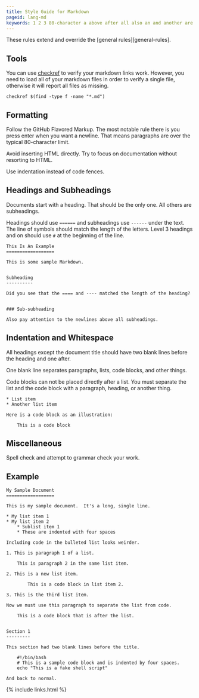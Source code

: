 ```yaml
---
title: Style Guide for Markdown
pageid: lang-md
keywords: 1 2 3 80-character a above after all also an and another are as at attempt attention avoid back bash be before beginning bin blank block blocks bulleted by can check code did directly document documentation documents echo enter example except extend fake fences flavored focus follow formatting four from general github grammar had have heading headings here html illustration in including indentation indented inserting instead is item it's length letters level limit line lines list lists long looks markdown markup match matched means miscellaneous most must my new newline newlines normal not notable now of on one only or other others over override paragraph paragraphs pay placed press resorting rule rules same sample script section see separate separates shell should single some spaces spell start subheading subheadings sublist sub-subheading symbols text that the there these thing things third this title to try two typical under use want we weirder when whitespace with without work you your
---
```


These rules extend and override the [general rules][general-rules].


Tools
-----

You can use [checkref](https://github.com/addaleax/checkref) to verify your markdown links work.  However, you need to load all of your markdown files in order to verify a single file, otherwise it will report all files as missing.

    checkref $(find -type f -name "*.md")


Formatting
----------

Follow the GitHub Flavored Markup.  The most notable rule there is you press enter when you want a newline.  That means paragraphs are over the typical 80-character limit.

Avoid inserting HTML directly.  Try to focus on documentation without resorting to HTML.

Use indentation instead of code fences.


Headings and Subheadings
------------------------

Documents start with a heading.  That should be the only one.  All others are subheadings.

Headings should use `======` and subheadings use `------` under the text.  The line of symbols should match the length of the letters.  Level 3 headings and on should use `#` at the beginning of the line.

    This Is An Example
    ==================

    This is some sample Markdown.


    Subheading
    ----------

    Did you see that the ==== and ---- matched the length of the heading?

    
    ### Sub-subheading

    Also pay attention to the newlines above all subheadings.


Indentation and Whitespace
--------------------------

All headings except the document title should have two blank lines before the heading and one after.

One blank line separates paragraphs, lists, code blocks, and other things.

Code blocks can not be placed directly after a list.  You must separate the list and the code block with a paragraph, heading, or another thing.

    * List item
    * Another list item

    Here is a code block as an illustration:

        This is a code block


Miscellaneous
-------------

Spell check and attempt to grammar check your work.


Example
-------

    My Sample Document
    ==================

    This is my sample document.  It's a long, single line.

    * My list item 1
    * My list item 2
        * Sublist item 1
        * These are indented with four spaces

    Including code in the bulleted list looks weirder.

    1. This is paragraph 1 of a list.

        This is paragraph 2 in the same list item.

    2. This is a new list item.

            This is a code block in list item 2.

    3. This is the third list item.

    Now we must use this paragraph to separate the list from code.

        This is a code block that is after the list.


    Section 1
    ---------

    This section had two blank lines before the title.

        #!/bin/bash
        # This is a sample code block and is indented by four spaces.
        echo "This is a fake shell script"

    And back to normal.


{% include links.html %}
